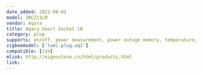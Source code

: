 ```yaml
---
date_added: 2021-08-01
model: ZNCZ11LM
vendor: Aqara
title: Aqara Smart Socket CN
category: plug
supports: on/off, power measurement, power outage memory, temperature, led disable
zigbeemodel: ['lumi.plug.aq1']
compatible: [z2m]
mlink: http://eigenstone.cn/html/products.html
link: 
---
```

